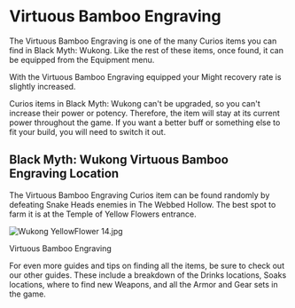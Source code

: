 # Virtuous Bamboo Engraving

The Virtuous Bamboo Engraving is one of the many Curios items you can find in Black Myth: Wukong. Like the rest of these items, once found, it can be equipped from the Equipment menu. 

With the Virtuous Bamboo Engraving equipped your Might recovery rate is slightly increased. 

Curios items in Black Myth: Wukong can't be upgraded, so you can't increase their power or potency. Therefore, the item will stay at its current power throughout the game. If you want a better buff or something else to fit your build, you will need to switch it out. 

## Black Myth: Wukong Virtuous Bamboo Engraving Location

The Virtuous Bamboo Engraving Curios item can be found randomly by defeating Snake Heads enemies in The Webbed Hollow. The best spot to farm it is at the Temple of Yellow Flowers entrance. 

![Wukong YellowFlower 14.jpg](https://oyster.ignimgs.com/mediawiki/apis.ign.com/black-myth-wukong/8/86/Wukong_YellowFlower_14.jpg)

Virtuous Bamboo Engraving

For even more guides and tips on finding all the items, be sure to check out our other guides. These include a breakdown of the Drinks locations, Soaks locations, where to find new Weapons, and all the Armor and Gear sets in the game.